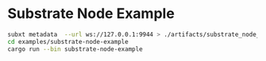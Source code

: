 # Substrate Node Example

```bash
subxt metadata  --url ws://127.0.0.1:9944 > ./artifacts/substrate_node_metadata.scale
cd examples/substrate-node-example
cargo run --bin substrate-node-example
```
